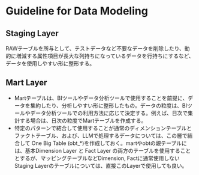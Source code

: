 # Guideline for Data Modeling

## Staging Layer

RAWテーブルを所与として、テストデータなど不要なデータを削除したり、動的に増減する属性項目が長大な列持ちになっているデータを行持ちにするなど、データを使用しやすい形に整形する。

## Mart Layer

- Martテーブルは、BIツールやデータ分析ツールで使用することを前提に、データを集約したり、分析しやすい形に整形したもの。データの粒度は、BIツールやデータ分析ツールでの利用方法に応じて決定する。例えば、日次で集計する場合は、日次の粒度でMartテーブルを作成する。
- 特定のパターンで結合して使用することが通常のディメンションテーブルとファクトテーブル、および、LLMで処理するデータについては、この層で結合して One Big Table (obt_*)を作成しておく。martやobtの親テーブルには、基本Dimension Layer と Fact Layer の両方のテーブルを使用することとするが、マッピングテーブルなどDimension, Factに通常使用しないStaging Layerのテーブルについては、直接このLayerで使用しても良い。
